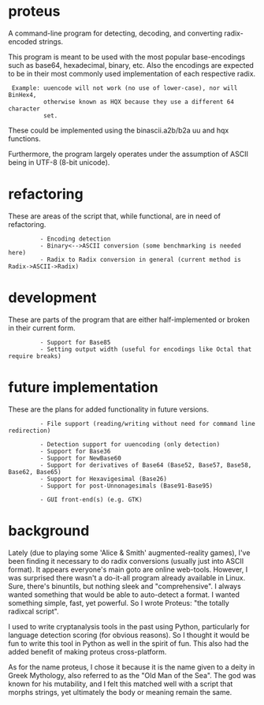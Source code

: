 # proteus
A command-line program for detecting, decoding, and converting radix-encoded strings.

This program is meant to be used with the most popular base-encodings such
as base64, hexadecimal, binary, etc. Also the encodings are expected to
be in their most commonly used implementation of each respective radix.

     Example: uuencode will not work (no use of lower-case), nor will BinHex4,
              otherwise known as HQX because they use a different 64 character
              set. 
              
These could be implemented using the binascii.a2b/b2a uu and hqx functions.

Furthermore, the program largely operates under the assumption of ASCII
being in UTF-8 (8-bit unicode).





# refactoring

These are areas of the script that, while functional, are in need of refactoring.

             - Encoding detection
             - Binary<-->ASCII conversion (some benchmarking is needed here)
             - Radix to Radix conversion in general (current method is Radix->ASCII->Radix)




# development

These are parts of the program that are either half-implemented or broken in their current form.

             - Support for Base85
             - Setting output width (useful for encodings like Octal that require breaks)



# future implementation

These are the plans for added functionality in future versions. 

             - File support (reading/writing without need for command line redirection)
             
             - Detection support for uuencoding (only detection)
             - Support for Base36
             - Support for NewBase60
             - Support for derivatives of Base64 (Base52, Base57, Base58, Base62, Base65)
             - Support for Hexavigesimal (Base26)
             - Support for post-Unnonagesimals (Base91-Base95)

             - GUI front-end(s) (e.g. GTK)
             
# background

Lately (due to playing some 'Alice & Smith' augmented-reality games), I've been finding it necessary to do radix conversions (usually just into ASCII format). It appears everyone's main goto are online web-tools. However, I was surprised there wasn't a do-it-all program already available in Linux. Sure, there's binuntils, but nothing sleek and "comprehensive". I always wanted something that would be able to auto-detect a format. I wanted something simple, fast, yet powerful. So I wrote Proteus: "the totally radixcal script". 

I used to write cryptanalysis tools in the past using Python, particularly for language detection scoring (for obvious reasons). So I thought it would be fun to write this tool in Python as well in the spirit of fun. This also had the added benefit of making proteus cross-platform.

As for the name proteus, I chose it because it is the name given to a deity in Greek Mythology, also referred to as the "Old Man of the Sea". The god was known for his mutability, and I felt this matched well with a script that morphs strings, yet ultimately the body or meaning remain the same. 
